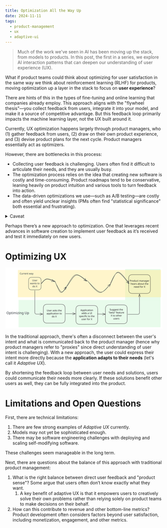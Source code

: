 ```yaml
---
title: Optimization All the Way Up
date: 2024-11-11
tags:
  - product-management
  - ux
  - adaptive-ui
---
```


> Much of the work we've seen in AI has been moving up the stack, from models to products. In this post, the first in a series, we explore AI interaction patterns that can deepen our understanding of user experience (UX).

What if product teams could think about optimizing for user satisfaction in the same way we think about reinforcement learning (RLHF) for products, moving optimization up a layer in the stack to focus on **user experience**?

There are hints of this in the types of fine-tuning and online learning that companies already employ. This approach aligns with the "flywheel thesis"—you collect feedback from users, integrate it into your model, and make it a source of competitive advantage. But this feedback loop primarily impacts the machine learning layer, not the UX built around it.

Currently, UX optimization happens largely through product managers, who (1) gather feedback from users, (2) draw on their own product experience, and (3) devise product plans for the next cycle. Product managers essentially act as optimizers.

However, there are bottlenecks in this process:
* Collecting user feedback is challenging. Users often find it difficult to articulate their needs, and they are usually busy.
* The optimization process relies on the idea that creating new software is costly and time-consuming. Product roadmaps tend to be conservative, leaning heavily on product intuition and various tools to turn feedback into action.
* The data-driven optimizations we use—such as A/B testing—are costly and often yield unclear insights (PMs often find "statistical significance" both essential and frustrating).

<details>
	<summary>Caveat</summary>
	There are definite benefits here—product managers filter out impractical ideas, ensuring only the most viable ones move forward. The goal is not to diminish the value of product managers.
</details>

Perhaps there’s a new approach to optimization. One that leverages recent advances in software creation to implement user feedback as it’s received and test it immediately on new users.

# Optimizing UX

![](/images/optimization-all-the-way-up/initial-diagram.excalidraw.svg)

In the traditional approach, there's often a disconnect between the user's intent and what is communicated back to the product manager (hence why product managers refer to "proxies" since direct understanding of user intent is challenging). With a new approach, the user could express their intent more directly because the **application adapts to their needs** (let's call it *Adaptive UX*).

By shortening the feedback loop between user needs and solutions, users could communicate their needs more clearly. If these solutions benefit other users as well, they can be fully integrated into the product.

# Limitations and Open Questions

First, there are technical limitations:
1. There are few strong examples of *Adaptive UX* currently.
2. Models may not yet be sophisticated enough.
3. There may be software engineering challenges with deploying and scaling self-modifying software.

These challenges seem manageable in the long term.

Next, there are questions about the balance of this approach with traditional product management:
1. What is the right balance between direct user feedback and "product sense"? Some argue that users often don’t know exactly what they want.
	1. A key benefit of adaptive UX is that it empowers users to creatively solve their own problems rather than relying solely on product teams to make decisions on their behalf.
2. How can this contribute to revenue and other bottom-line metrics? Product development often considers factors beyond user satisfaction, including monetization, engagement, and other metrics.